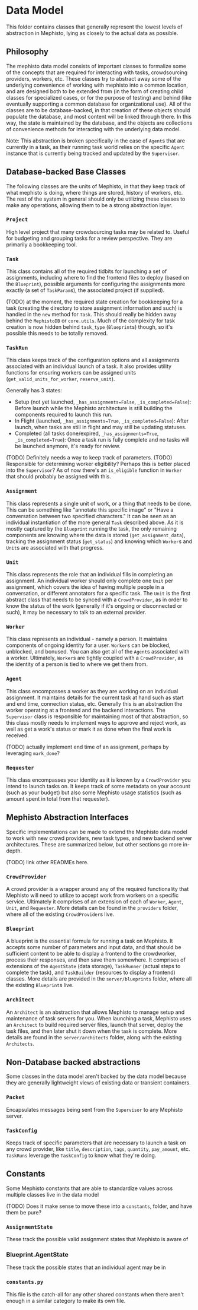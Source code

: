 # Data Model
This folder contains classes that generally represent the lowest levels of abstraction in Mephisto, lying as closely to the actual data as possible.

## Philosophy
The mephisto data model consists of important classes to formalize some of the concepts that are required for interacting with tasks, crowdsourcing providers, workers, etc. These classes try to abstract away some of the underlying convenience of working with mephisto into a common location, and are designed both to be extended from (in the form of creating child classes for specialized cases, or for the purpose of testing) and behind (like eventually supporting a common database for organizational use). All of the classes are to be database-backed, in that creation of these objects should populate the database, and most content will be linked through there. In this way, the state is maintained by the database, and the objects are collections of convenience methods for interacting with the underlying data model.

Note: This abstraction is broken specifically in the case of `Agent`s that are currently in a task, as their running task world relies on the specific `Agent` instance that is currently being tracked and updated by the `Supervisor`.

## Database-backed Base Classes
The following classes are the units of Mephisto, in that they keep track of what mephisto is doing, where things are stored, history of workers, etc. The rest of the system in general should only be utilizing these classes to make any operations, allowing them to be a strong abstraction layer.

### `Project`
High level project that many crowdsourcing tasks may be related to. Useful for budgeting and grouping tasks for a review perspective. They are primarily a bookkeeping tool.

### `Task`
This class contains all of the required tidbits for launching a set of assignments, including where to find the frontend files to deploy (based on the `Blueprint`), possible arguments for configuring the assignments more exactly (a set of `TaskParam`s), the associated project (if supplied).

(TODO) at the moment, the required state creation for bookkeeping for a task (creating the directory to store assignment information and such) is handled in the `new` method for `Task`. This should really be hidden away behind the `MephistoDB` or `core.utils`. Much of the complexity for task creation is now hidden behind `task_type` (`Blueprint`s) though, so it's possible this needs to be totally removed.

### `TaskRun`
This class keeps track of the configuration options and all assignments associated with an individual launch of a task. It also provides utility functions for ensuring workers can be assigned units (`get_valid_units_for_worker`, `reserve_unit`).

Generally has 3 states:
- Setup (not yet launched, `_has_assignments=False`, `_is_completed=False`): Before launch while the Mephisto architecture is still building the components required to launch this run.
- In Flight (launched, `_has_assignments=True`, `_is_completed=False`): After launch, when tasks are still in flight and may still be updating statuses.
- Completed (all tasks done/expired, `_has_assignments=True`, `_is_completed=True`): Once a task run is fully complete and no tasks will be launched anymore, it's ready for review.

(TODO) Definitely needs a way to keep track of parameters.
(TODO) Responsible for determining worker eligibility? Perhaps this is better placed into the `Supervisor`? As of now there's an `is_eligible` function in `Worker` that should probably be assigned with this.

### `Assignment`
This class represents a single unit of work, or a thing that needs to be done. This can be something like "annotate this specific image" or "Have a conversation between two specified characters." It can be seen as an individual instantiation of the more general `Task` described above. As it is mostly captured by the `Blueprint` running the task, the only remaining components are knowing where the data is stored (`get_assignment_data`), tracking the assignment status (`get_status`) and knowing which `Worker`s and `Unit`s are associated with that progress.

### `Unit`
This class represents the role that an individual fills in completing an assignment. An individual worker should only complete one `Unit` per assignment, which covers the idea of having multiple people in a conversation, or different annotators for a specific task. The `Unit` is the first abstract class that needs to be synced with a `CrowdProvider`, as in order to know the status of the work (generally if it's ongoing or disconnected or such), it may be necessary to talk to an external provider.

### `Worker`
This class represents an individual - namely a person. It maintains components of ongoing identity for a user. `Worker`s can be blocked, unblocked, and bonused. You can also get all of the `Agent`s associated with a worker. Ultimately, `Worker`s are tightly coupled with a `CrowdProvider`, as the identity of a person is tied to where we get them from.

### `Agent`
This class encompasses a worker as they are working on an individual assignment. It maintains details for the current task at hand such as start and end time, connection status, etc. Generally this is an abstraction the worker operating at a frontend and the backend interactions. The `Supervisor` class is responsible for maintaining most of that abstraction, so this class mostly needs to implement ways to approve and reject work, as well as get a work's status or mark it as done when the final work is received.

(TODO) actually implement end time of an assignment, perhaps by leveraging `mark_done`?

### `Requester`
This class encompasses your identity as it is known by a `CrowdProvider` you intend to launch tasks on. It keeps track of some metadata on your account (such as your budget) but also some Mephisto usage statistics (such as amount spent in total from that requester).

## Mephisto Abstraction Interfaces
Specific implementations can be made to extend the Mephisto data model to work with new crowd providers, new task types, and new backend server architectures. These are summarized below, but other sections go more in-depth.

(TODO) link other READMEs here.

### `CrowdProvider`
A crowd provider is a wrapper around any of the required functionality that Mephisto will need to utilize to accept work from workers on a specific service. Ultimately it comprises of an extension of each of `Worker`, `Agent`, `Unit`, and `Requester`. More details can be found in the `providers` folder, where all of the existing `CrowdProvider`s live.

### `Blueprint`
A blueprint is the essential formula for running a task on Mephisto. It accepts some number of parameters and input data, and that should be sufficient content to be able to display a frontend to the crowdworker, process their responses, and then save them somewhere. It comprises of extensions of the `AgentState` (data storage), `TaskRunner` (actual steps to complete the task), and `TaskBuilder` (resources to display a frontend) classes. More details are provided in the `server/blueprints` folder, where all the existing `Blueprint`s live.

### `Architect`
An `Architect` is an abstraction that allows Mephisto to manage setup and maintenance of task servers for you. When launching a task, Mephisto uses an `Architect` to build required server files, launch that server, deploy the task files, and then later shut it down when the task is complete. More details are found in the `server/architects` folder, along with the existing `Architects`.

## Non-Database backed abstractions
Some classes in the data model aren't backed by the data model because they are generally lightweight views of existing data or transient containers.

### `Packet`
Encapsulates messages being sent from the `Supervisor` to any Mephisto server.

### `TaskConfig`
Keeps track of specific parameters that are necessary to launch a task on any crowd provider, like `title`, `description`, `tags`, `quantity`, `pay_amount`, etc. `TaskRuns` leverage the `TaskConfig` to know what they're doing.

## Constants
Some Mephisto constants that are able to standardize values across multiple classes live in the data model

(TODO) Does it make sense to move these into a `constants`, folder, and have them be pure?

### `AssignmentState`
These track the possible valid assignment states that Mephisto is aware of
### Blueprint.AgentState
These track the possible states that an individual agent may be in
### `constants.py`
This file is the catch-all for any other shared constants when there aren't enough in a similar category to make its own file.
